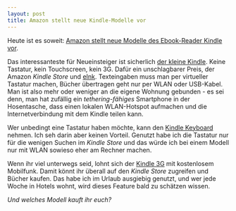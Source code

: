 ```yaml
---
layout: post
title: Amazon stellt neue Kindle-Modelle vor
---
```

Heute ist es soweit: [Amazon stellt neue Modelle des Ebook-Reader Kindle vor][1].

Das interessanteste für Neueinsteiger ist sicherlich [der kleine Kindle][2]. Keine Tastatur, kein Touchscreen, kein 3G. Dafür ein unschlagbarer Preis, der Amazon *Kindle Store* und [eInk][3]. Texteingaben muss man per virtueller Tastatur machen, Bücher übertragen geht nur per WLAN oder USB-Kabel. Man ist also mehr oder weniger an die eigene Wohnung gebunden - es sei denn, man hat zufällig ein *tethering-fähiges* Smartphone in der Hosentasche, dass einen lokalen WLAN-Hotspot aufmachen und die Internetverbindung mit dem Kindle teilen kann.

Wer unbedingt eine Tastatur haben möchte, kann den [Kindle Keyboard][4] nehmen. Ich seh darin aber keinen Vorteil. Genutzt habe ich die Tastatur nur für die wenigen Suchen im *Kindle Store* und das würde ich bei einem Modell nur mit WLAN sowieso eher am Rechner machen.

Wenn ihr viel unterwegs seid, lohnt sich der [Kindle 3G][5] mit kostenlosem Mobilfunk. Damit könnt ihr überall auf den *Kindle Store* zugreifen und Bücher kaufen. Das habe ich im Urlaub ausgiebig genutzt, und wer jede Woche in Hotels wohnt, wird dieses Feature bald zu schätzen wissen.

*Und welches Modell kauft ihr euch?*

[1]: http://www.amazon.de/Kindle-eReader-Wi-Fi-Display-deutsches/dp/B0051QVF7A/kopisde-21
[2]: http://www.amazon.de/Kindle-eReader-Wi-Fi-Display-deutsches/dp/B0051QVF7A/kopisde-21
[3]: http://de.wikipedia.org/wiki/Elektronisches_Papier
[4]: http://www.amazon.de/Kindle-Wireless-Reader-Wifi-Leseger%C3%A4t/dp/B003DZ1Y8Q/kopisde-21
[5]: http://www.amazon.de/Kindle-Wireless-Reader-3g-Leseger%C3%A4t/dp/B003DZ1Y7M/kopisde-21
